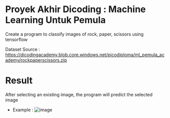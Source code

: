 # Proyek Akhir Dicoding : Machine Learning Untuk Pemula
Create a program to classify images of rock, paper, scissors using tensorflow

Dataset Source : https://dicodingacademy.blob.core.windows.net/picodiploma/ml_pemula_academy/rockpaperscissors.zip

# Result
After selecting an existing image, the program will predict the selected image
- Example :
![image](https://user-images.githubusercontent.com/75782161/125595142-08bbe58e-0b61-4ae3-a6ea-04b24c7fe3be.png)
